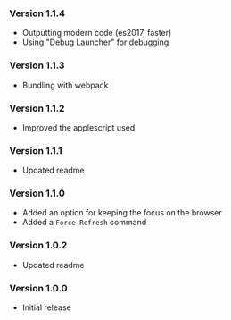 ### Version 1.1.4
- Outputting modern code (es2017, faster)
- Using "Debug Launcher" for debugging

### Version 1.1.3
- Bundling with webpack

### Version 1.1.2
- Improved the applescript used

### Version 1.1.1
- Updated readme

### Version 1.1.0
- Added an option for keeping the focus on the browser
- Added a `Force Refresh` command

### Version 1.0.2
- Updated readme

### Version 1.0.0
- Initial release
